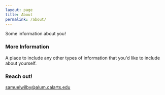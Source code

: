 ```yaml
---
layout: page
title: About
permalink: /about/
---
```


Some information about you!

### More Information

A place to include any other types of information that you'd like to include about yourself.

### Reach out!

[samuelwilby@alum.calarts.edu](mailto:samuelwilby@alum.calarts.edu)
